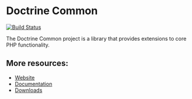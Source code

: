 # Doctrine Common

[![Build Status](https://secure.travis-ci.org/doctrine/common.png)](https://travis-ci.org/doctrine/common)

The Doctrine Common project is a library that provides extensions to core PHP functionality.

## More resources:

* [Website](https://www.doctrine-project.org/)
* [Documentation](https://www.doctrine-project.org/projects/doctrine-common/en/latest/)
* [Downloads](https://github.com/doctrine/common/releases)
